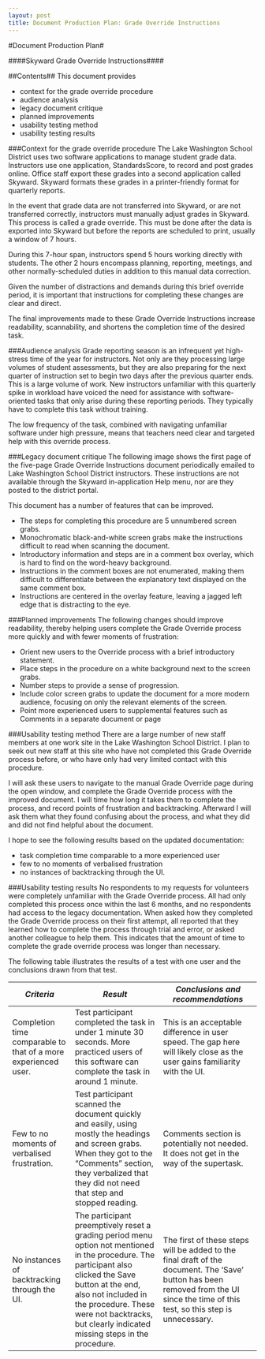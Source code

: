 ```yaml
---
layout: post
title: Document Production Plan: Grade Override Instructions
---
```


#Document Production Plan#

####Skyward Grade Override Instructions####

##Contents##
This document provides 
 - context for the grade override procedure
 - audience analysis
 - legacy document critique
 - planned improvements
 - usability testing method
 - usability testing results

###Context for the grade override procedure
The Lake Washington School District uses two software applications to manage student grade data. Instructors use one application, StandardsScore, to record and post grades online. Office staff export these grades into a second application called Skyward. Skyward formats these grades in a printer-friendly format for quarterly reports. 

In the event that grade data are not transferred into Skyward, or are not transferred correctly, instructors must manually adjust grades in Skyward. This process is called a grade override. This must be done after the data is exported into Skyward but before the reports are scheduled to print, usually a window of 7 hours.

During this 7-hour span, instructors spend 5 hours working directly with students. The other 2 hours encompass planning, reporting, meetings, and other normally-scheduled duties in addition to this manual data correction. 

Given the number of distractions and demands during this brief override period, it is important that instructions for completing these changes are clear and direct.

The final improvements made to these Grade Override Instructions increase readability, scannability, and shortens the completion time of the desired task.

###Audience analysis
Grade reporting season is an infrequent yet high-stress time of the year for instructors. Not only are they processing large volumes of student assessments, but they are also preparing for the next quarter of instruction set to begin two days after the previous quarter ends. This is a large volume of work. New instructors unfamiliar with this quarterly spike in workload have voiced the need for assistance with software-oriented tasks that only arise during these reporting periods. They typically have to complete this task without training.

The low frequency of the task, combined with navigating unfamiliar software under high pressure, means that teachers need clear and targeted help with this override process.

###Legacy document critique
The following image shows the first page of the five-page Grade Override Instructions document periodically emailed to Lake Washington School District instructors. These instructions are not available through the Skyward in-application Help menu, nor are they posted to the district portal.

This document has a number of features that can be improved.
 - The steps for completing this procedure are 5 unnumbered screen grabs.
 - Monochromatic black-and-white screen grabs make the instructions difficult to read when scanning the document.
 - Introductory information and steps are in a comment box overlay, which is hard to find on the word-heavy        background. 
 - Instructions in the comment boxes are not enumerated, making them difficult to differentiate between the explanatory text displayed on the same comment box.
 - Instructions are centered in the overlay feature, leaving a jagged left edge that is distracting to the eye.

###Planned improvements 
The following changes should improve readability, thereby helping users complete the Grade Override process more quickly and with fewer moments of frustration:
 - Orient new users to the Override process with a brief introductory statement.
 - Place steps in the procedure on a white background next to the screen grabs.
 - Number steps to provide a sense of progression.
 - Include color screen grabs to update the document for a more modern audience, focusing on only the relevant elements of the screen.
- Point more experienced users to supplemental features such as Comments in a separate document or page

###Usability testing method
There are a large number of new staff members at one work site in the Lake Washington School District. I plan to seek out new staff at this site who have not completed this Grade Override process before, or who have only had very limited contact with this procedure.

I will ask these users to navigate to the manual Grade Override page during the open window, and complete the Grade Override process with the improved document. I will time how long it takes them to complete the process, and record points of frustration and backtracking. Afterward I will ask them what they found confusing about the process, and what they did and did not find helpful about the document.

I hope to see the following results based on the updated documentation:
 - task completion time comparable to a more experienced user
 - few to no moments of verbalised frustration
 - no instances of backtracking through the UI. 

###Usability testing results
No respondents to my requests for volunteers were completely unfamiliar with the Grade Override process. All had only completed this process once within the last 6 months, and no respondents had access to the legacy documentation. When asked how they completed the Grade Override process on their first attempt, all reported that they learned how to complete the process through trial and error, or asked another colleague to help them. This indicates that the amount of time to complete the grade override process was longer than necessary.

The following table illustrates the results of a test with one user and the conclusions drawn from that test.

| *Criteria*    | *Result*    |   *Conclusions and recommendations*   |
| -------------------- | ----------- | ------------------------------------- |
| Completion time comparable to that of a more experienced user. | Test participant completed the task in under 1 minute 30 seconds. More practiced users of this software can complete the task in around 1 minute. | This is an acceptable difference in user speed. The gap here will likely close as the user gains familiarity with the UI.
| Few to no moments of verbalised frustration. | Test participant scanned the document quickly and easily, using mostly the headings and screen grabs. When they got to the “Comments” section, they verbalized that they did not need that step and stopped reading. | Comments section is potentially not needed. It does not get in the way of the supertask. |
| No instances of backtracking through the UI. | The participant preemptively reset a grading period menu option not mentioned in the procedure. The participant also clicked the Save button at the end, also not included in the procedure. These were not backtracks, but clearly indicated missing steps in the procedure. | The first of these steps will be added to the final draft of the document. The ‘Save’ button has been removed from the UI since the time of this test, so this step is unnecessary. |
